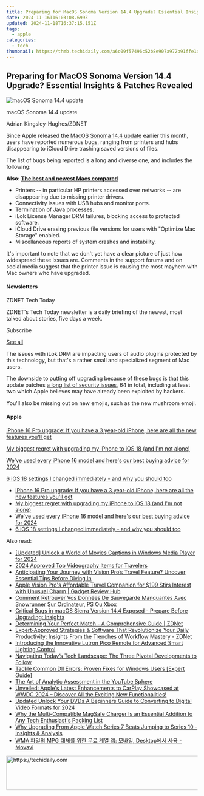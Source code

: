 ```yaml
---
title: Preparing for MacOS Sonoma Version 14.4 Upgrade? Essential Insights & Patches Revealed
date: 2024-11-16T16:03:08.699Z
updated: 2024-11-18T16:37:15.151Z
tags:
  - apple
categories:
  - tech
thumbnail: https://thmb.techidaily.com/a6c09f57496c52b8e907a972b91ffe1ac4bdb6bfabe268a90cf22a89412c015d.jpg
---
```


## Preparing for MacOS Sonoma Version 14.4 Upgrade? Essential Insights & Patches Revealed

![macOS Sonoma 14.4 update](https://www.zdnet.com/a/img/resize/6207bc8e3f88ac4737acd84fbe189580ed34219d/2024/03/19/aaf4b5f6-e174-403c-be46-d911c48441cc/2024-03-19-18-32-06.jpg?auto=webp&width=1280)

macOS Sonoma 14.4 update

Adrian Kingsley-Hughes/ZDNET

Since Apple released the [MacOS Sonoma 14.4 update](https://www.zdnet.com/article/apple-releases-macos-sonoma-14-4-with-a-whopping-64-bug-fixes/) earlier this month, users have reported numerous bugs, ranging from printers and hubs disappearing to iCloud Drive trashing saved versions of files.

The list of bugs being reported is a long and diverse one, and includes the following:

**Also: [The best and newest Macs compared](https://www.zdnet.com/article/best-mac/)**

* Printers -- in particular HP printers accessed over networks -- are disappearing due to missing printer drivers.
* Connectivity issues with USB hubs and monitor ports.
* Termination of Java processes.
* iLok License Manager DRM failures, blocking access to protected software.
* iCloud Drive erasing previous file versions for users with "Optimize Mac Storage" enabled.
* Miscellaneous reports of system crashes and instability.

It's important to note that we don't yet have a clear picture of just how widespread these issues are. Comments in the support forums and on social media suggest that the printer issue is causing the most mayhem with Mac owners who have upgraded. 

#### Newsletters

ZDNET Tech Today

ZDNET's Tech Today newsletter is a daily briefing of the newest, most talked about stories, five days a week.

 Subscribe

[See all](https://www.zdnet.com/newsletters/)

The issues with iLok DRM are impacting users of audio plugins protected by this technology, but that's a rather small and specialized segment of Mac users.

The downside to putting off upgrading because of these bugs is that this update patches [a long list of security issues](https://support.apple.com/en-us/HT214084), 64 in total, including at least two which Apple believes may have already been exploited by hackers. 

You'll also be missing out on new emojis, such as the new mushroom emoji.

#### Apple

[iPhone 16 Pro upgrade: If you have a 3 year-old iPhone, here are all the new features you'll get](https://www.zdnet.com/article/iphone-16-pro-and-pro-max-hands-on/ "iPhone 16 Pro upgrade: If you have a 3 year-old iPhone, here are all the new features you'll get")

[My biggest regret with upgrading my iPhone to iOS 18 (and I'm not alone)](https://www.zdnet.com/article/my-biggest-regret-with-upgrading-my-iphone-to-ios-18-and-im-not-alone/ "My biggest regret with upgrading my iPhone to iOS 18 (and I'm not alone)")

[We've used every iPhone 16 model and here's our best buying advice for 2024](https://www.zdnet.com/article/iphone-16-pro-max-buying-advice-2024/ "We've used every iPhone 16 model and here's our best buying advice for 2024")

[6 iOS 18 settings I changed immediately - and why you should too](https://www.zdnet.com/article/6-ios-18-settings-i-changed-immediately-and-why-you-should-too/ "6 iOS 18 settings I changed immediately - and why you should too")

* [iPhone 16 Pro upgrade: If you have a 3 year-old iPhone, here are all the new features you'll get](https://www.zdnet.com/article/iphone-16-pro-and-pro-max-hands-on/ "iPhone 16 Pro upgrade: If you have a 3 year-old iPhone, here are all the new features you'll get")
* [My biggest regret with upgrading my iPhone to iOS 18 (and I'm not alone)](https://www.zdnet.com/article/my-biggest-regret-with-upgrading-my-iphone-to-ios-18-and-im-not-alone/ "My biggest regret with upgrading my iPhone to iOS 18 (and I'm not alone)")
* [We've used every iPhone 16 model and here's our best buying advice for 2024](https://www.zdnet.com/article/iphone-16-pro-max-buying-advice-2024/ "We've used every iPhone 16 model and here's our best buying advice for 2024")
* [6 iOS 18 settings I changed immediately - and why you should too](https://www.zdnet.com/article/6-ios-18-settings-i-changed-immediately-and-why-you-should-too/ "6 iOS 18 settings I changed immediately - and why you should too")

<ins class="adsbygoogle"
     style="display:block"
     data-ad-format="autorelaxed"
     data-ad-client="ca-pub-7571918770474297"
     data-ad-slot="1223367746"></ins>

<ins class="adsbygoogle"
     style="display:block"
     data-ad-client="ca-pub-7571918770474297"
     data-ad-slot="8358498916"
     data-ad-format="auto"
     data-full-width-responsive="true"></ins>

<span class="atpl-alsoreadstyle">Also read:</span>
<div><ul>
<li><a href="https://vp-tips.techidaily.com/updated-unlock-a-world-of-movies-captions-in-windows-media-player-for-2024/"><u>[Updated] Unlock a World of Movies Captions in Windows Media Player for 2024</u></a></li>
<li><a href="https://some-guidance.techidaily.com/2024-approved-top-videography-items-for-travelers/"><u>2024 Approved Top Videography Items for Travelers</u></a></li>
<li><a href="https://tech-haven.techidaily.com/anticipating-your-journey-with-vision-pros-travel-feature-uncover-essential-tips-before-diving-in/"><u>Anticipating Your Journey with Vision Pro’s Travel Feature? Uncover Essential Tips Before Diving In</u></a></li>
<li><a href="https://tech-haven.techidaily.com/apple-vision-pros-affordable-travel-companion-for-199-stirs-interest-with-unusual-charm-gadget-review-hub/"><u>Apple Vision Pro's Affordable Travel Companion for $199 Stirs Interest with Unusual Charm | Gadget Review Hub</u></a></li>
<li><a href="https://win-best.techidaily.com/comment-retrouver-vos-donnees-de-sauvegarde-manquantes-avec-snowrunner-sur-ordinateur-ps-ou-xbox/"><u>Comment Retrouver Vos Données De Sauvegarde Manquantes Avec Snowrunner Sur Ordinateur, PS Ou Xbox</u></a></li>
<li><a href="https://tech-haven.techidaily.com/critical-bugs-in-macos-sierra-version-144-exposed-prepare-before-upgrading-insights/"><u>Critical Bugs in macOS Sierra Version 14.4 Exposed - Prepare Before Upgrading: Insights</u></a></li>
<li><a href="https://tech-haven.techidaily.com/determining-your-perfect-match-a-comprehensive-guide-zdnet/"><u>Determining Your Perfect Match - A Comprehensive Guide | ZDNet</u></a></li>
<li><a href="https://tech-haven.techidaily.com/expert-approved-strategies-and-software-that-revolutionize-your-daily-productivity-insights-from-the-trenches-of-workflow-mastery-zdnet/"><u>Expert-Approved Strategies & Software That Revolutionize Your Daily Productivity: Insights From the Trenches of Workflow Mastery - ZDNet</u></a></li>
<li><a href="https://hardware-tips.techidaily.com/introducing-the-innovative-lutron-pico-remote-for-advanced-smart-lighting-control/"><u>Introducing the Innovative Lutron Pico Remote for Advanced Smart Lighting Control</u></a></li>
<li><a href="https://techtrends.techidaily.com/navigating-todays-tech-landscape-the-three-pivotal-developments-to-follow/"><u>Navigating Today’s Tech Landscape: The Three Pivotal Developments to Follow</u></a></li>
<li><a href="https://win-howtos.techidaily.com/tackle-common-dll-errors-proven-fixes-for-windows-users-expert-guide/"><u>Tackle Common Dll Errors: Proven Fixes for Windows Users [Expert Guide]</u></a></li>
<li><a href="https://youtube-zero.techidaily.com/rt-of-analytic-assessment-in-the-youtube-sphere/"><u>The Art of Analytic Assessment in the YouTube Sphere</u></a></li>
<li><a href="https://tech-haven.techidaily.com/unveiled-apples-latest-enhancements-to-carplay-showcased-at-wwdc-2024-discover-all-the-exciting-new-functionalities/"><u>Unveiled: Apple's Latest Enhancements to CarPlay Showcased at WWDC 2024 – Discover All the Exciting New Functionalities!</u></a></li>
<li><a href="https://video-content-creator.techidaily.com/updated-unlock-your-dvds-a-beginners-guide-to-converting-to-digital-video-formats-for-2024/"><u>Updated Unlock Your DVDs A Beginners Guide to Converting to Digital Video Formats for 2024</u></a></li>
<li><a href="https://tech-haven.techidaily.com/why-the-multi-compatible-magsafe-charger-is-an-essential-addition-to-any-tech-enthusiasts-packing-list/"><u>Why the Multi-Compatible MagSafe Charger Is an Essential Addition to Any Tech Enthusiast's Packing List</u></a></li>
<li><a href="https://tech-haven.techidaily.com/why-upgrading-from-apple-watch-series-7-beats-jumping-to-series-10-insights-and-analysis/"><u>Why Upgrading From Apple Watch Series 7 Beats Jumping to Series 10 - Insights & Analysis</u></a></li>
<li><a href="https://eaxpv-info.techidaily.com/wma-mpg-desktop-movavi/"><u>WMA 파일의 MPG 대체를 위한 무료 계열 앱: 모바일, Desktop에서 사용 - Movavi</u></a></li>
</ul></div>

<!-- affiliate ads begin -->
<a href="https://appsumo.8odi.net/c/5597632/2094419/7443" target="_top" id="2094419">
  <img src="//a.impactradius-go.com/display-ad/7443-2094419" border="0" alt="https://techidaily.com" width="728" height="90"/>
</a>
<img height="0" width="0" src="https://appsumo.8odi.net/i/5597632/2094419/7443" style="position:absolute;visibility:hidden;" border="0" />
<!-- affiliate ads end -->

